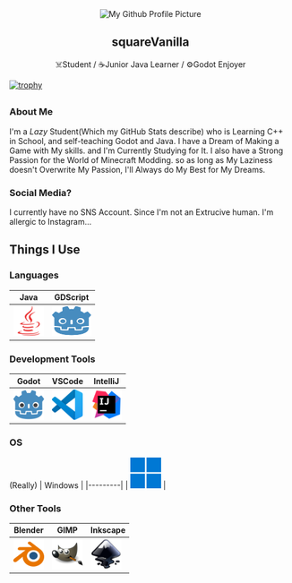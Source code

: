 <div align="center">
  <img width="121" src="Profile.png"  alt="My Github Profile Picture"/>
  <h2 align="center">squareVanilla</h2>
  <p align="center">☠️Student / ☕️Junior Java Learner / ⚙️Godot Enjoyer </p>
</div>

[![trophy](https://github-profile-trophy.vercel.app/?username=gyuka08&no-bg=true&no-frame=true)](https://github.com/ryo-ma/github-profile-trophy)

##

### About Me
I'm a *Lazy* Student(Which my GitHub Stats describe) who is Learning C++ in School, and self-teaching Godot and Java. I have a Dream of Making a Game with My skills. and I'm Currently Studying for It.
I also have a Strong Passion for the World of Minecraft Modding. so as long as My Laziness doesn't Overwrite My Passion, I'll Always do My Best for My Dreams.

### Social Media?
I currently have no SNS Account. Since I'm not an Extrucive human. I'm allergic to Instagram...

## Things I Use

### Languages

| Java | GDScript |
|------|----------|
|  <img src="https://github.com/devicons/devicon/blob/master/icons/java/java-plain.svg" title="Java"  alt="Java" width="55" height="55"/> |  <img src="https://github.com/devicons/devicon/blob/master/icons/godot/godot-plain.svg" title="GDScript"  alt="GDScript" width="70" height="55"/> |

### Development Tools

| Godot | VSCode | IntelliJ |
|-------|--------|----------|
| <img src="https://github.com/devicons/devicon/blob/master/icons/godot/godot-original.svg" title="Godot"  alt="Godot" width="55" height="55"/> | <img src="https://github.com/devicons/devicon/blob/master/icons/vscode/vscode-original.svg" title="VSCode"  alt="VSCode" width="55" height="55"/> | <img src="https://github.com/devicons/devicon/blob/master/icons/intellij/intellij-original.svg" title="IntelliJ"  alt="IntelliJ" width="55" height="55"/> |

### OS
(Really)
| Windows |
|---------|
| <img src="https://github.com/devicons/devicon/blob/master/icons/windows11/windows11-original.svg" title="Windows"  alt="Windows" width="55" height="55"/> |

### Other Tools
| Blender | GIMP | Inkscape |
|---------|------|----------|
| <img src="https://github.com/devicons/devicon/blob/master/icons/blender/blender-original.svg" title="Blender"  alt="Blender" width="55" height="55"/> | <img src="https://github.com/devicons/devicon/blob/master/icons/gimp/gimp-original.svg" title="GIMP"  alt="GIMP" width="55" height="55"/> | <img src="https://github.com/devicons/devicon/blob/master/icons/inkscape/inkscape-original.svg" title="Inkscape"  alt="Inkscape" width="55" height="55"/> |
